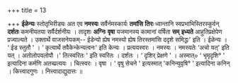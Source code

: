 +++
title = 13

+++
**ईळेन्यः** स्तोतृभिरीड्यः अत एव **नमस्यः** सर्वैर्नमस्कार्यः **तमांसि** **तिरः** ध्वान्तानि स्वप्रभाभिस्तिरस्कुर्वन् **दर्शतः** कमनीयतया सर्वैर्दर्शनीयः । तादृशः **अग्निः** **वृषा** यजमानस्य कामानां वर्षिता **सम्** **इध्यते** आहुतिप्रक्षेपेण प्रज्वाल्यते । उक्तार्थे वाजसनेयकम्-- ईडेन्यो ह्येष नमस्यो ह्येष तिरस्तमांसि ददृशे समिद्धः' इति । ईळेन्यः । ‘ ईड स्तुतौ ' । ‘ कृत्यार्थे तवैकेन्केन्यत्वनः' इति केन्यः । प्रत्ययस्वरः । नमस्यः । नमस्यतेः ‘अचो यत्' इति यत् । अतोलोपयलोपौ ।' तित्स्वरितः ' इति स्वरितः । दर्शतः । ‘ दृशिर् प्रेक्षणे ' । अस्मात्० ‘ भृमृदृशि° ' इत्यादिना कर्मणि अतच्प्रत्ययः । चित्स्वरः । वृषा । ' वृषु सेचने ' इत्यस्मात् 'कनिन्युवृषि° ' इत्यादिना कनिन् । कित्त्वादगुणः । नित्त्वादाद्युदात्तः ॥